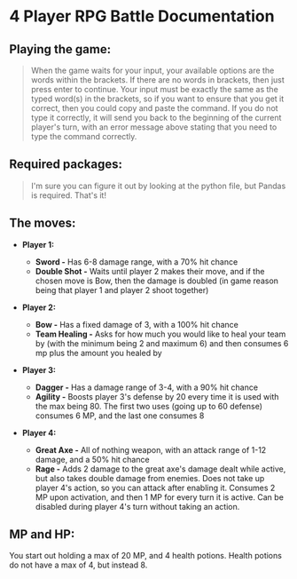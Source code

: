# 4 Player RPG Battle Documentation

## Playing the game:
>When the game waits for your input, your available options are the words within the brackets. If there are no words in brackets, then just press enter
>to continue. Your input must be exactly the same as the typed word(s) in the brackets, so if you want to ensure that you get it correct, then you could
>copy and paste the command. If you do not type it correctly, it will send you back to the beginning of the current player's turn, with an error message
above stating that you need to type the command correctly.

## Required packages:
>I'm sure you can figure it out by looking at the python file, but Pandas is required. That's it!

## The moves:

 - **Player 1:**
    - **Sword -** Has 6-8 damage range, with a 70% hit chance
    - **Double Shot -** Waits until player 2 makes their move, and if the chosen move is Bow, then the damage is doubled (in game reason being that player 1 and player 2 shoot together)

 - **Player 2:**
    - **Bow -** Has a fixed damage of 3, with a 100% hit chance
    - **Team Healing -** Asks for how much you would like to heal your team by (with the minimum being 2 and maximum 6) and then consumes 6 mp plus the amount you healed by

 - **Player 3:**
    - **Dagger -** Has a damage range of 3-4, with a 90% hit chance
    - **Agility -** Boosts player 3's defense by 20 every time it is used with the max being 80. The first two uses (going up to 60 defense) consumes 6 MP, and the last one consumes 8

 - **Player 4:**
    - **Great Axe -** All of nothing weapon, with an attack range of 1-12 damage, and a 50% hit chance
     - **Rage -** Adds 2 damage to the great axe's damage dealt while active, but also takes double damage from enemies. Does not take up player 4's action, so you can attack after enabling it. Consumes 2 MP upon activation, and then 1 MP for every turn it is active. Can be disabled during player 4's turn without taking an action.

## MP and HP:
You start out holding a max of 20 MP, and 4 health potions. Health potions do not have a max of 4, but instead 8.